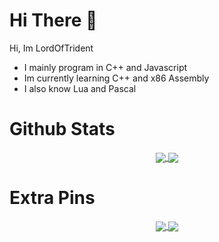 # Hi There 👋
Hi, Im LordOfTrident
- I mainly program in C++ and Javascript
- Im currently learning C++ and x86 Assembly
- I also know Lua and Pascal

# Github Stats
<p align="center">
  <a href="#">
    <img align="center" src="https://github-readme-stats.vercel.app/api?username=LordOfTrident&show_icons=true&theme=nord&border_radius=10"/>
  </a>
  <a href="#">
    <img align="center" src="https://github-readme-stats.vercel.app/api/top-langs/?username=LordOfTrident&theme=nord&border_radius=10&layout=compact"/>
  </a>
</p>

# Extra Pins
<p align="center">
  <a href="https://github.com/LordOfTrident/snash">
    <img align="center" src="https://github-readme-stats.vercel.app/api/pin/?username=LordOfTrident&theme=nord&border_radius=10&show_owner=true&repo=snash"/>
  </a>
  <a href="https://github.com/LordOfTrident/pas-term-game">
    <img align="center" src="https://github-readme-stats.vercel.app/api/pin/?username=LordOfTrident&theme=nord&border_radius=10&show_owner=true&repo=pas-term-game"/>
  </a>
</p>
